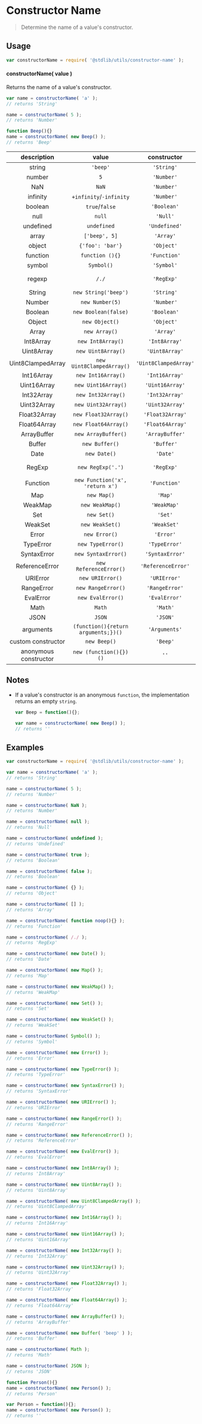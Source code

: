 # Constructor Name

> Determine the name of a value's constructor.


<section class="usage">

## Usage

``` javascript
var constructorName = require( '@stdlib/utils/constructor-name' );
```

#### constructorName( value )

Returns the name of a value's constructor.

``` javascript
var name = constructorName( 'a' );
// returns 'String'

name = constructorName( 5 );
// returns 'Number'

function Beep(){}
name = constructorName( new Beep() );
// returns 'Beep'
```

| description           | value                               | constructor           | notes        |
|:---------------------:|:-----------------------------------:|:---------------------:|:------------:|
| string                | `'beep'`                            | `'String'`            |              |
| number                | `5`                                 | `'Number'`            |              |
| NaN                   | `NaN`                               | `'Number'`            |              |
| infinity              | `+infinity`/`-infinity`             | `'Number'`            |              |
| boolean               | `true`/`false`                      | `'Boolean'`           |              |
| null                  | `null`                              | `'Null'`              |              |
| undefined             | `undefined`                         | `'Undefined'`         |              |
| array                 | `['beep', 5]`                       | `'Array'`             |              |
| object                | `{'foo': 'bar'}`                    | `'Object'`            |              |
| function              | `function (){}`                     | `'Function'`          |              |
| symbol                | `Symbol()`                          | `'Symbol'`            | ES2015       |
| regexp                | `/./`                               | `'RegExp'`            | Android 4.1+ |
| String                | `new String('beep')`                | `'String'`            |              |
| Number                | `new Number(5)`                     | `'Number'`            |              |
| Boolean               | `new Boolean(false)`                | `'Boolean'`           |              |
| Object                | `new Object()`                      | `'Object'`            |              |
| Array                 | `new Array()`                       | `'Array'`             |              |
| Int8Array             | `new Int8Array()`                   | `'Int8Array'`         |              |
| Uint8Array            | `new Uint8Array()`                  | `'Uint8Array'`        |              |
| Uint8ClampedArray     | `new Uint8ClampedArray()`           | `'Uint8ClampedArray'` |              |
| Int16Array            | `new Int16Array()`                  | `'Int16Array'`        |              |
| Uint16Array           | `new Uint16Array()`                 | `'Uint16Array'`       |              |
| Int32Array            | `new Int32Array()`                  | `'Int32Array'`        |              |
| Uint32Array           | `new Uint32Array()`                 | `'Uint32Array'`       |              |
| Float32Array          | `new Float32Array()`                | `'Float32Array'`      |              |
| Float64Array          | `new Float64Array()`                | `'Float64Array'`      |              |
| ArrayBuffer           | `new ArrayBuffer()`                 | `'ArrayBuffer'`       |              |
| Buffer                | `new Buffer()`                      | `'Buffer'`            | Node.js      |
| Date                  | `new Date()`                        | `'Date'`              |              |
| RegExp                | `new RegExp('.')`                   | `'RegExp'`            | Android 4.1+ |
| Function              | `new Function('x', 'return x')`     | `'Function'`          |              |
| Map                   | `new Map()`                         | `'Map'`               | ES2015       |
| WeakMap               | `new WeakMap()`                     | `'WeakMap'`           | ES2015       |
| Set                   | `new Set()`                         | `'Set'`               | ES2015       |
| WeakSet               | `new WeakSet()`                     | `'WeakSet'`           | ES2015       |
| Error                 | `new Error()`                       | `'Error'`             |              |
| TypeError             | `new TypeError()`                   | `'TypeError'`         |              |
| SyntaxError           | `new SyntaxError()`                 | `'SyntaxError'`       |              |
| ReferenceError        | `new ReferenceError()`              | `'ReferenceError'`    |              |
| URIError              | `new URIError()`                    | `'URIError'`          |              |
| RangeError            | `new RangeError()`                  | `'RangeError'`        |              |
| EvalError             | `new EvalError()`                   | `'EvalError'`         |              |
| Math                  | `Math`                              | `'Math'`              |              |
| JSON                  | `JSON`                              | `'JSON'`              | IE8+         |
| arguments             | `(function(){return arguments;})()` | `'Arguments'`         | IE9+         |
| custom constructor    | `new Beep()`                        | `'Beep'`              |              |
| anonymous constructor | `new (function(){})()`              | `''`                  |              |

</section>

<!-- /.usage -->


<section class="notes">

## Notes

* If a value's constructor is an anonymous `function`, the implementation returns an empty `string`.

  ``` javascript
  var Beep = function(){};
  
  var name = constructorName( new Beep() );
  // returns ''  
  ```

</section>

<!-- /.notes -->


<section class="examples">

## Examples

``` javascript
var constructorName = require( '@stdlib/utils/constructor-name' );

var name = constructorName( 'a' );
// returns 'String'

name = constructorName( 5 );
// returns 'Number'

name = constructorName( NaN );
// returns 'Number'

name = constructorName( null );
// returns 'Null'

name = constructorName( undefined );
// returns 'Undefined'

name = constructorName( true );
// returns 'Boolean'

name = constructorName( false );
// returns 'Boolean'

name = constructorName( {} );
// returns 'Object'

name = constructorName( [] );
// returns 'Array'

name = constructorName( function noop(){} );
// returns 'Function'

name = constructorName( /./ );
// returns 'RegExp'

name = constructorName( new Date() );
// returns 'Date'

name = constructorName( new Map() );
// returns 'Map'

name = constructorName( new WeakMap() );
// returns 'WeakMap'

name = constructorName( new Set() );
// returns 'Set'

name = constructorName( new WeakSet() );
// returns 'WeakSet'

name = constructorName( Symbol() );
// returns 'Symbol'

name = constructorName( new Error() );
// returns 'Error'

name = constructorName( new TypeError() );
// returns 'TypeError'

name = constructorName( new SyntaxError() );
// returns 'SyntaxError'

name = constructorName( new URIError() );
// returns 'URIError'

name = constructorName( new RangeError() );
// returns 'RangeError'

name = constructorName( new ReferenceError() );
// returns 'ReferenceError'

name = constructorName( new EvalError() );
// returns 'EvalError'

name = constructorName( new Int8Array() );
// returns 'Int8Array'

name = constructorName( new Uint8Array() );
// returns 'Uint8Array'

name = constructorName( new Uint8ClampedArray() );
// returns 'Uint8ClampedArray'

name = constructorName( new Int16Array() );
// returns 'Int16Array'

name = constructorName( new Uint16Array() );
// returns 'Uint16Array'

name = constructorName( new Int32Array() );
// returns 'Int32Array'

name = constructorName( new Uint32Array() );
// returns 'Uint32Array'

name = constructorName( new Float32Array() );
// returns 'Float32Array'

name = constructorName( new Float64Array() );
// returns 'Float64Array'

name = constructorName( new ArrayBuffer() );
// returns 'ArrayBuffer'

name = constructorName( new Buffer( 'beep' ) );
// returns 'Buffer'

name = constructorName( Math );
// returns 'Math'

name = constructorName( JSON );
// returns 'JSON'

function Person(){}
name = constructorName( new Person() );
// returns 'Person'

var Person = function(){};
name = constructorName( new Person() );
// returns ''
```

</section>

<!-- /.examples -->


<section class="links">

</section>

<!-- /.links -->
